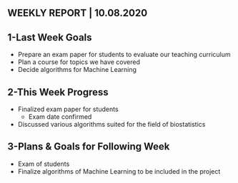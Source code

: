 ## WEEKLY REPORT | 10.08.2020

## 1-Last Week Goals
* Prepare an exam paper for students to evaluate our teaching curriculum
* Plan a course for topics we have covered
* Decide algorithms for Machine Learning

## 2-This Week Progress
* Finalized exam paper for students
  * Exam date confirmed
* Discussed various algorithms suited for the field of biostatistics

## 3-Plans & Goals for Following Week
* Exam of students
* Finalize algorithms of Machine Learning to be included in the project
